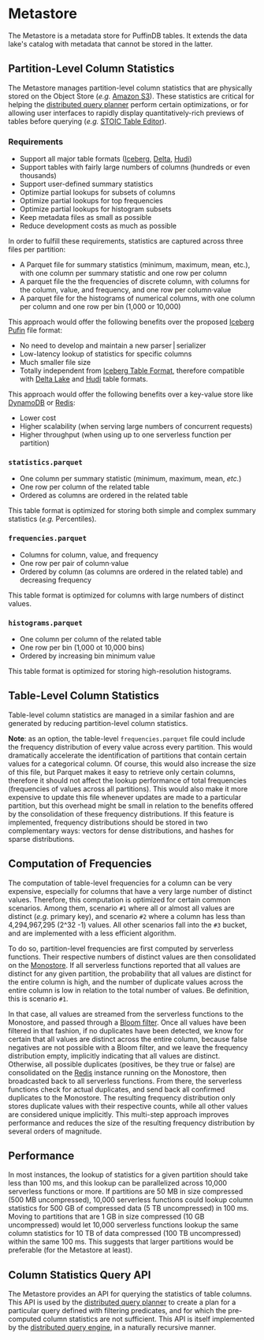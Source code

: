 # Metastore

The Metastore is a metadata store for PuffinDB tables. It extends the data lake's catalog with metadata that cannot be stored in the latter.

## Partition-Level Column Statistics
The Metastore manages partition-level column statistics that are physically stored on the Object Store (*e.g.* [Amazon S3](https://aws.amazon.com/s3/)). These statistics are critical for helping the [distributed query planner](Query%20Planner.md) perform certain optimizations, or for allowing user interfaces to rapidly display quantitatively-rich previews of tables before querying (*e.g.* [STOIC Table Editor](https://github.com/stoic-doc/Community/discussions/534)).

### Requirements
- Support all major table formats ([Iceberg](https://iceberg.apache.org/), [Delta](https://delta.io/), [Hudi](https://hudi.apache.org/))
- Support tables with fairly large numbers of columns (hundreds or even thousands)
- Support user-defined summary statistics
- Optimize partial lookups for subsets of columns
- Optimize partial lookups for top frequencies
- Optimize partial lookups for histogram subsets
- Keep metadata files as small as possible
- Reduce development costs as much as possible

In order to fulfill these requirements, statistics are captured across three files per partition:
- A Parquet file for summary statistics (minimum, maximum, mean, etc.), with one column per summary statistic and one row per column
- A parquet file the the frequencies of discrete column, with columns for the column, value, and frequency, and one row per column·value
- A parquet file for the histograms of numerical columns, with one column per column and one row per bin (1,000 or 10,000)

This approach would offer the following benefits over the proposed [Iceberg Pufin](https://iceberg.apache.org/puffin-spec/) file format:
- No need to develop and maintain a new parser | serializer
- Low-latency lookup of statistics for specific columns
- Much smaller file size
- Totally independent from [Iceberg Table Format](https://iceberg.apache.org/spec/), therefore compatible with [Delta Lake](https://delta.io/) and [Hudi](https://hudi.apache.org/) table formats.

This approach would offer the following benefits over a key-value store like [DynamoDB](https://aws.amazon.com/dynamodb/) or [Redis](https://redis.io/):
- Lower cost
- Higher scalability (when serving large numbers of concurrent requests)
- Higher throughput (when using up to one serverless function per partition)

### `statistics.parquet`
- One column per summary statistic (minimum, maximum, mean, *etc.*)
- One row per column of the related table
- Ordered as columns are ordered in the related table

This table format is optimized for storing both simple and complex summary statistics (*e.g.* Percentiles).

### `frequencies.parquet`
- Columns for column, value, and frequency
- One row per pair of column·value
- Ordered by column (as columns are ordered in the related table) and decreasing frequency

This table format is optimized for columns with large numbers of distinct values.

### `histograms.parquet`
- One column per column of the related table
- One row per bin (1,000 ot 10,000 bins)
- Ordered by increasing bin minimum value

This table format is optimized for storing high-resolution histograms.

## Table-Level Column Statistics
Table-level column statistics are managed in a similar fashion and are generated by reducing partition-level column statistics.

**Note**: as an option, the table-level `frequencies.parquet` file could include the frequency distribution of every value across every partition. This would dramatically accelerate the identification of partitions that contain certain values for a categorical column. Of course, this would also increase the size of this file, but Parquet makes it easy to retrieve only certain columns, therefore it should not affect the lookup performance of total frequencies (frequencies of values across all partitions). This would also make it more expensive to update this file whenever updates are made to a particular partition, but this overhead might be small in relation to the benefits offered by the consolidation of these frequency distributions. If this feature is implemented, frequency distributions should be stored in two complementary ways: vectors for dense distributions, and hashes for sparse distributions.

## Computation of Frequencies
The computation of table-level frequencies for a column can be very expensive, especially for columns that have a very large number of distinct values. Therefore, this computation is optimized for certain common scenarios. Among them, scenario `#1` where all or almost all values are distinct (*e.g.* primary key), and scenario `#2` where a column has less than 4,294,967,295 (2^32 -1) values. All other scenarios fall into the `#3` bucket, and are implemented with a less efficient algorithm.

To do so, partition-level frequencies are first computed by serverless functions. Their respective numbers of distinct values are then consolidated on the [Monostore](Monostore.md). If all serverless functions reported that all values are distinct for any given partition, the probability that all values are distinct for the entire column is high, and the number of duplicate values across the entire column is low in relation to the total number of values. Be definition, this is scenario `#1`.

In that case, all values are streamed from the serverless functions to the Monostore, and passed through a [Bloom filter](https://en.wikipedia.org/wiki/Bloom_filter). Once all values have been filtered in that fashion, if no duplicates have been detected, we know for certain that all values are distinct across the entire column, because false negatives are not possible with a Bloom filter, and we leave the frequency distribution empty, implicitly indicating that all values are distinct. Otherwise, all possible duplicates (positives, be they true or false) are consolidated on the [Redis](https://redis.io/) instance running on the Monostore, then broadcasted back to all serverless functions. From there, the serverless functions check for actual duplicates, and send back all confirmed duplicates to the Monostore. The resulting frequency distribution only stores duplicate values with their respective counts, while all other values are considered unique implicitly. This multi-step approach improves performance and reduces the size of the resulting frequency distribution by several orders  of magnitude.

## Performance
In most instances, the lookup of statistics for a given partition should take less than 100 ms, and this lookup can be parallelized across 10,000 serverless functions or more. If partitions are 50 MB in size compressed (500 MB uncompressed), 10,000 serverless functions could lookup column statistics for 500 GB of compressed data (5 TB uncompressed) in 100 ms. Moving to partitions that are 1 GB in size compressed (10 GB uncompressed) would let 10,000 serverless functions lookup the same column statistics for 10 TB of data compressed (100 TB uncompressed) within the same 100 ms. This suggests that larger partitions would be preferable (for the Metastore at least).

## Column Statistics Query API
The Metastore provides an API for querying the statistics of table columns. This API is used by the [distributed query planner](Query%20Planner.md) to create a plan for a particular query defined with filtering predicates, and for which the pre-computed column statistics are not sufficient. This API is itself implemented by the [distributed query engine](Query%20Engine.md), in a naturally recursive manner.
